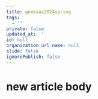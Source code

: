 ```yaml
---
title: geeksai2024spring
tags:
  - ''
private: false
updated_at: ''
id: null
organization_url_name: null
slide: false
ignorePublish: false
---
```

# new article body
